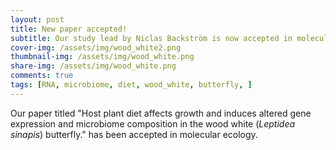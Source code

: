 ```yaml
---
layout: post
title: New paper accepted!
subtitle: Our study lead by Niclas Backström is now accepted in molecular ecology. 
cover-img: /assets/img/wood_white2.png
thumbnail-img: /assets/img/wood_white.png
share-img: /assets/img/wood_white.png
comments: true
tags: [RNA, microbiome, diet, wood_white, butterfly, ]
---
```


Our paper titled "Host plant diet affects growth and induces altered gene expression and microbiome composition in the wood white (<i>Leptidea sinapis</i>) butterfly." has been accepted in molecular ecology. 

